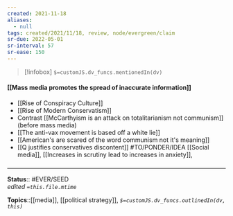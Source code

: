 ```yaml
---
created: 2021-11-18 
aliases:
  - null
tags: created/2021/11/18, review, node/evergreen/claim
sr-due: 2022-05-01
sr-interval: 57
sr-ease: 150
---
```

> [!infobox]
`$=customJS.dv_funcs.mentionedIn(dv)`

#### [[Mass media promotes the spread of inaccurate information]] 

- [[Rise of Conspiracy Culture]]
- [[Rise of Modern Conservatism]]
- Contrast [[McCarthyism is an attack on totalitarianism not communism]] (before mass media)
- [[The anti-vax movement is based off a white lie]]
- [[American's are scared of the word communism not it's meaning]]
- [[Q justifies conservatives discontent]]
#TO/PONDER/IDEA [[Social media]], [[Increases in scrutiny lead to increases in anxiety]], 
### <hr class="footnote"/>

**Status**:: #EVER/SEED  
*edited `=this.file.mtime`*

**Topics**::[[media]], [[political strategy]], 
*`$=customJS.dv_funcs.outlinedIn(dv, this)`*
